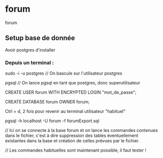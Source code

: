 # forum
forum

## Setup base de donnée
Avoir postgres d'installer

### Depuis un terminal :

sudo -i -u postgres // On bascule sur l'utilisateur postgres

pgsql // On lance pgsql en tant que postgres, donc superutilisateur

CREATE USER forum WITH ENCRYPTED LOGIN "mot_de_passe";

CREATE DATABASE forum OWNER forum;

Ctrl + d, 2 fois pour revenir au terminal utilisateur "habituel"

pgsql -h localhost -U forum -f forumExport.sql

// Ici on se connecte à la base forum et on lance les commandes contenues dans le fichier, c'est à dire suppression des tables éventuellement existantes dans la base et création de celles prévues par le fichier.

// Les commandes habituelles sont maintenant possible, il faut tester !
